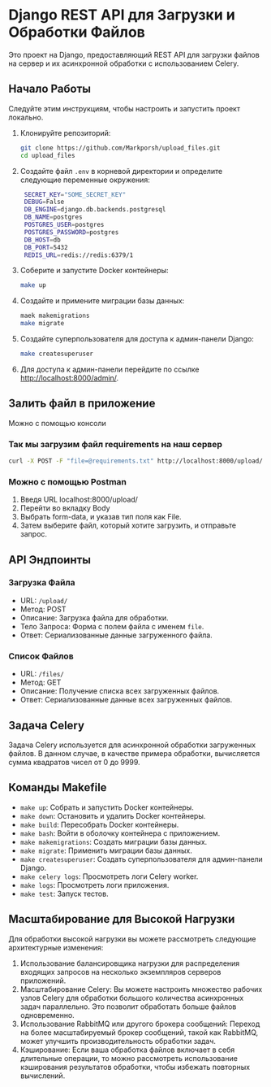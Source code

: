 # Django REST API для Загрузки и Обработки Файлов

Это проект на Django, предоставляющий REST API для загрузки файлов на сервер и их асинхронной обработки с использованием Celery.

## Начало Работы

Следуйте этим инструкциям, чтобы настроить и запустить проект локально.

1. Клонируйте репозиторий:

   ```bash
   git clone https://github.com/Markporsh/upload_files.git
   cd upload_files
   ```

2. Создайте файл `.env` в корневой директории и определите следующие переменные окружения:

   ```bash
    SECRET_KEY="SOME_SECRET_KEY"
    DEBUG=False
    DB_ENGINE=django.db.backends.postgresql
    DB_NAME=postgres
    POSTGRES_USER=postgres
    POSTGRES_PASSWORD=postgres
    DB_HOST=db
    DB_PORT=5432
    REDIS_URL=redis://redis:6379/1
   ```

3. Соберите и запустите Docker контейнеры:

   ```bash
   make up
   ```

4. Создайте и примените миграции базы данных:

   ```bash
   maek makemigrations
   make migrate
   ```

5. Создайте суперпользователя для доступа к админ-панели Django:

   ```bash
   make createsuperuser
   ```

6. Для доступа к админ-панели перейдите по ссылке [http://localhost:8000/admin/](http://localhost:8000/admin/).

## Залить файл в приложение
Можно с помощью консоли
   ### Так мы загрузим файл requirements на наш сервер
   ```bash
   curl -X POST -F "file=@requirements.txt" http://localhost:8000/upload/
   ```

   ### Можно с помощью Postman
   1. Введя URL localhost:8000/upload/
   2. Перейти во вкладку Body 
   3. Выбрать form-data, и указав тип поля как File.
   4. Затем выберите файл, который хотите загрузить, и отправьте запрос.


## API Эндпоинты

### Загрузка Файла

- URL: `/upload/`
- Метод: POST
- Описание: Загрузка файла для обработки.
- Тело Запроса: Форма с полем файла с именем `file`.
- Ответ: Сериализованные данные загруженного файла.

### Список Файлов

- URL: `/files/`
- Метод: GET
- Описание: Получение списка всех загруженных файлов.
- Ответ: Сериализованные данные всех загруженных файлов.

## Задача Celery

Задача Celery используется для асинхронной обработки загруженных файлов. В данном случае, в качестве примера обработки, вычисляется сумма квадратов чисел от 0 до 9999.

## Команды Makefile

- `make up`: Собрать и запустить Docker контейнеры.
- `make down`: Остановить и удалить Docker контейнеры.
- `make build`: Пересобрать Docker контейнеры.
- `make bash`: Войти в оболочку контейнера с приложением.
- `make makemigrations`: Создать миграции базы данных.
- `make migrate`: Применить миграции базы данных.
- `make createsuperuser`: Создать суперпользователя для админ-панели Django.
- `make celery logs`: Просмотреть логи Celery worker.
- `make logs`: Просмотреть логи приложения.
- `make test`: Запуск тестов.

## Масштабирование для Высокой Нагрузки

Для обработки высокой нагрузки вы можете рассмотреть следующие архитектурные изменения:

1. Использование балансировщика нагрузки для распределения входящих запросов на несколько экземпляров серверов приложений.
2. Масштабирование Celery: Вы можете настроить множество рабочих узлов Celery
для обработки большого количества асинхронных задач параллельно. Это позволит обработать больше файлов одновременно.
3. Использование RabbitMQ или другого брокера сообщений: Переход на более масштабируемый брокер сообщений,
такой как RabbitMQ, может улучшить производительность обработки задач.
4. Кэширование: Если ваша обработка файлов включает в себя длительные операции,
то можно рассмотреть использование кэширования результатов обработки, чтобы избежать повторных вычислений.
